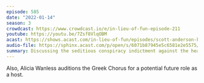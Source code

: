 ```yaml
---
episode: 585
date: "2022-01-14"
season: 3
crowdcast: https://www.crowdcast.io/e/in-lieu-of-fun-episode-211
youtube: https://youtu.be/7Zsf8VlqOBM
acast: https://shows.acast.com/in-lieu-of-fun/episodes/scott-anderson-keeps-his-oath
audio-file: https://sphinx.acast.com/p/open/s/6071b87945e5c6581e2e5575/e/61e2fa9b1132af00116c6108/media.mp3
summary: Discussing the seditious conspiracy indictment against the head of Oath keepers
---
```

Also, Alicia Wanless auditions the Greek Chorus for a potential future role as a host.
